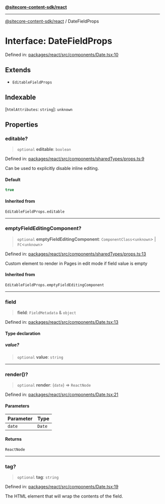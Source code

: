 [**@sitecore-content-sdk/react**](../README.md)

***

[@sitecore-content-sdk/react](../README.md) / DateFieldProps

# Interface: DateFieldProps

Defined in: [packages/react/src/components/Date.tsx:10](https://github.com/Sitecore/content-sdk/blob/f6db146e94b4d93e3130198881311b56027bf1b4/packages/react/src/components/Date.tsx#L10)

## Extends

- `EditableFieldProps`

## Indexable

\[`htmlAttributes`: `string`\]: `unknown`

## Properties

### editable?

> `optional` **editable**: `boolean`

Defined in: [packages/react/src/components/sharedTypes/props.ts:9](https://github.com/Sitecore/content-sdk/blob/f6db146e94b4d93e3130198881311b56027bf1b4/packages/react/src/components/sharedTypes/props.ts#L9)

Can be used to explicitly disable inline editing.

#### Default

```ts
true
```

#### Inherited from

`EditableFieldProps.editable`

***

### emptyFieldEditingComponent?

> `optional` **emptyFieldEditingComponent**: `ComponentClass`\<`unknown`\> \| `FC`\<`unknown`\>

Defined in: [packages/react/src/components/sharedTypes/props.ts:13](https://github.com/Sitecore/content-sdk/blob/f6db146e94b4d93e3130198881311b56027bf1b4/packages/react/src/components/sharedTypes/props.ts#L13)

Custom element to render in Pages in edit mode if field value is empty

#### Inherited from

`EditableFieldProps.emptyFieldEditingComponent`

***

### field

> **field**: `FieldMetadata` & `object`

Defined in: [packages/react/src/components/Date.tsx:13](https://github.com/Sitecore/content-sdk/blob/f6db146e94b4d93e3130198881311b56027bf1b4/packages/react/src/components/Date.tsx#L13)

#### Type declaration

##### value?

> `optional` **value**: `string`

***

### render()?

> `optional` **render**: (`date`) => `ReactNode`

Defined in: [packages/react/src/components/Date.tsx:21](https://github.com/Sitecore/content-sdk/blob/f6db146e94b4d93e3130198881311b56027bf1b4/packages/react/src/components/Date.tsx#L21)

#### Parameters

| Parameter | Type |
| ------ | ------ |
| `date` | `Date` |

#### Returns

`ReactNode`

***

### tag?

> `optional` **tag**: `string`

Defined in: [packages/react/src/components/Date.tsx:19](https://github.com/Sitecore/content-sdk/blob/f6db146e94b4d93e3130198881311b56027bf1b4/packages/react/src/components/Date.tsx#L19)

The HTML element that will wrap the contents of the field.
